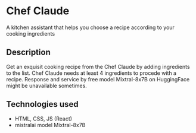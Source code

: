 # Chef Claude

A kitchen assistant that helps you choose a recipe according to your cooking ingredients

## Description

Get an exquisit cooking recipe from the Chef Claude by adding ingredients to the list. Chef Claude needs at least 4 ingredients to procede with a recipe.
Response and service by free model Mixtral-8x7B on HuggingFace might be unavailable sometimes.

## Technologies used

- HTML, CSS, JS (React)
- mistralai model Mixtral-8x7B
